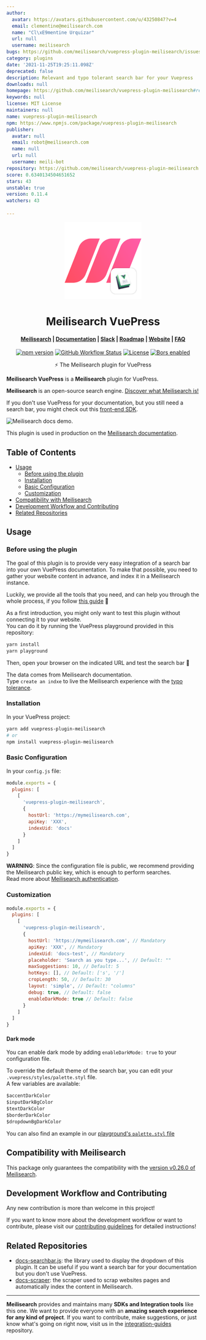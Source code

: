```yaml
---
author:
  avatar: https://avatars.githubusercontent.com/u/43250847?v=4
  email: clementine@meilisearch.com
  name: "Cl\xE9mentine Urquizar"
  url: null
  username: meilisearch
bugs: https://github.com/meilisearch/vuepress-plugin-meilisearch/issues
category: plugins
date: '2021-11-25T19:25:11.098Z'
deprecated: false
description: Relevant and typo tolerant search bar for your Vuepress
downloads: null
homepage: https://github.com/meilisearch/vuepress-plugin-meilisearch#readme
keywords: null
license: MIT License
maintainers: null
name: vuepress-plugin-meilisearch
npm: https://www.npmjs.com/package/vuepress-plugin-meilisearch
publisher:
  avatar: null
  email: robot@meilisearch.com
  name: null
  url: null
  username: meili-bot
repository: https://github.com/meilisearch/vuepress-plugin-meilisearch
score: 0.6340134504651652
stars: 43
unstable: true
version: 0.11.4
watchers: 43

---
```


<p align="center">
  <img src="https://raw.githubusercontent.com/meilisearch/integration-guides/main/assets/logos/meilisearch_vuepress.svg" alt="Meilisearch-VuePress" width="200" height="200" />
</p>

<h1 align="center">Meilisearch VuePress</h1>

<h4 align="center">
  <a href="https://github.com/meilisearch/meilisearch">Meilisearch</a> |
  <a href="https://docs.meilisearch.com">Documentation</a> |
  <a href="https://slack.meilisearch.com">Slack</a> |
  <a href="https://roadmap.meilisearch.com/tabs/1-under-consideration">Roadmap</a> |
  <a href="https://www.meilisearch.com">Website</a> |
  <a href="https://docs.meilisearch.com/faq">FAQ</a>
</h4>

<p align="center">
  <a href="https://www.npmjs.com/package/vuepress-plugin-meilisearch"><img src="https://img.shields.io/npm/v/vuepress-plugin-meilisearch.svg" alt="npm version"></a>
  <a href="https://github.com/meilisearch/vuepress-plugin-meilisearch/actions"><img src="https://github.com/meilisearch/vuepress-plugin-meilisearch/workflows/Tests/badge.svg" alt="GitHub Workflow Status"></a>
  <a href="https://github.com/meilisearch/vuepress-plugin-meilisearch/blob/main/LICENSE"><img src="https://img.shields.io/badge/license-MIT-informational" alt="License"></a>
  <a href="https://ms-bors.herokuapp.com/repositories/46"><img src="https://bors.tech/images/badge_small.svg" alt="Bors enabled"></a>
</p>

<p align="center">⚡ The Meilisearch plugin for VuePress</p>

**Meilisearch VuePress** is a **Meilisearch** plugin for VuePress.

**Meilisearch** is an open-source search engine. [Discover what Meilisearch is!](https://github.com/meilisearch/meilisearch)

If you don't use VuePress for your documentation, but you still need a search bar, you might check out this [front-end SDK](https://github.com/meilisearch/docs-searchbar.js).

![Meilisearch docs demo](assets/docs-searchbar-demo.gif).

This plugin is used in production on the [Meilisearch documentation](https://docs.meilisearch.com/).

## Table of Contents <!-- omit in toc -->

- [Usage](#usage)
  - [Before using the plugin](#before-using-the-plugin)
  - [Installation](#installation)
  - [Basic Configuration](#basic-configuration)
  - [Customization](#customization)
- [Compatibility with Meilisearch](#compatibility-with-meilisearch)
- [Development Workflow and Contributing](#development-workflow-and-contributing)
- [Related Repositories](#related-repositories)

## Usage

### Before using the plugin

The goal of this plugin is to provide very easy integration of a search bar into your own VuePress documentation. To make that possible, you need to gather your website content in advance, and index it in a Meilisearch instance.

Luckily, we provide all the tools that you need, and can help you through the whole process, if you follow [this guide](https://docs.meilisearch.com/create/how_to/search_bar_for_docs.html) 🚀

As a first introduction, you might only want to test this plugin without connecting it to your website.<br>
You can do it by running the VuePress playground provided in this repository:

```bash
yarn install
yarn playground
```

Then, open your browser on the indicated URL and test the search bar 🙂

The data comes from Meilisearch documentation.<br>
Type `create an indxe` to live the Meilisearch experience with the [typo tolerance](https://docs.meilisearch.com/reference/under_the_hood/typotolerance.html).

### Installation

In your VuePress project:

```bash
yarn add vuepress-plugin-meilisearch
# or
npm install vuepress-plugin-meilisearch
```

### Basic Configuration

In your `config.js` file:

```js
module.exports = {
  plugins: [
    [
      'vuepress-plugin-meilisearch',
      {
        hostUrl: 'https://mymeilisearch.com',
        apiKey: 'XXX',
        indexUid: 'docs'
      }
    ]
  ]
}
```

**WARNING**: Since the configuration file is public, we recommend providing the Meilisearch public key, which is enough to perform searches.<br>
Read more about [Meilisearch authentication](https://docs.meilisearch.com/reference/features/authentication.html#authentication).

### Customization

```js
module.exports = {
  plugins: [
    [
      'vuepress-plugin-meilisearch',
      {
        hostUrl: 'https://mymeilisearch.com', // Mandatory
        apiKey: 'XXX', // Mandatory
        indexUid: 'docs-test', // Mandatory
        placeholder: 'Search as you type...', // Default: ""
        maxSuggestions: 10, // Default: 5
        hotKeys: [], // Default: ['s', '/']
        cropLength: 50, // Default: 30
        layout: 'simple', // Default: "columns"
        debug: true, // Default: false
        enableDarkMode: true // Default: false
      }
    ]
  ]
}
```

#### Dark mode

You can enable dark mode by adding `enableDarkMode: true` to your configuration file.

To override the default theme of the search bar, you can edit your `.vuepress/styles/palette.styl` file.<br>
A few variables are available:

```js
$accentDarkColor
$inputDarkBgColor
$textDarkColor
$borderDarkColor
$dropdownBgDarkColor
```

You can also find an example in our [playground's `palette.styl` file](./playground/.vuepress/styles/palette.styl)

## Compatibility with Meilisearch

This package only guarantees the compatibility with the [version v0.26.0 of Meilisearch](https://github.com/meilisearch/meilisearch/releases/tag/v0.26.0).

## Development Workflow and Contributing

Any new contribution is more than welcome in this project!

If you want to know more about the development workflow or want to contribute, please visit our [contributing guidelines](/CONTRIBUTING.md) for detailed instructions!

## Related Repositories

- [docs-searchbar.js](https://github.com/meilisearch/docs-searchbar.js): the library used to display the dropdown of this plugin. It can be useful if you want a search bar for your documentation but you don't use VuePress.
- [docs-scraper](https://github.com/meilisearch/docs-scraper): the scraper used to scrap websites pages and automatically index the content in Meilisearch.

<hr>

**Meilisearch** provides and maintains many **SDKs and Integration tools** like this one. We want to provide everyone with an **amazing search experience for any kind of project**. If you want to contribute, make suggestions, or just know what's going on right now, visit us in the [integration-guides](https://github.com/meilisearch/integration-guides) repository.
